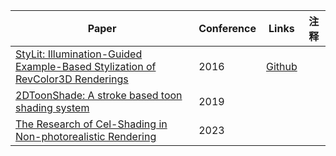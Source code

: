 


| Paper | Conference | Links | 注释 |
| ---- | ---- | ---- | ---- | 
| [StyLit: Illumination-Guided Example-Based Stylization of RevColor3D Renderings](https://dcgi.fel.cvut.cz/home/sykorad/Fiser16-SIG.pdf) | 2016 | [Github](https://github.com/dcharata/StyLit) | |
| [2DToonShade: A stroke based toon shading system](https://www.sciencedirect.com/science/article/pii/S2590148619300032) | 2019 | | |
| [The Research of Cel-Shading in Non-photorealistic Rendering](https://ieeexplore.ieee.org/document/10505469/figures#figures) | 2023 | | |
